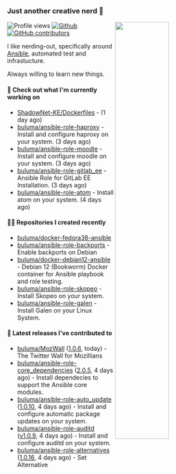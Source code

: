 ### Just another creative nerd 👋


![Profile views](https://gpvc.arturio.dev/buluma) <a href="https://gitstats.me/buluma">
  <img align="right" src="https://github-readme-stats.vercel.app/api?username=buluma&theme=gotham&show_icons=true" width="50%"/>
</a>
[![Github](https://img.shields.io/badge/-buluma-black?style=flat&labelColor=black&logo=github&logoColor=white&include_all_commits=true&count_private=true)](https://gitstats.me/buluma)
[![GitHub contributors](https://img.shields.io/github/contributors/buluma/badges.svg)](https://GitHub.com/buluma/badges/graphs/contributors/)

I like nerding-out, specifically around [Ansible](https://github.com/ansible/ansible), automated test and infrastucture.

Always willing to learn new things.

#### 👷 Check out what I'm currently working on

- [ShadowNet-KE/Dockerfiles](https://github.com/ShadowNet-KE/Dockerfiles) -  (1 day ago)
- [buluma/ansible-role-haproxy](https://github.com/buluma/ansible-role-haproxy) - Install and configure haproxy on your system. (3 days ago)
- [buluma/ansible-role-moodle](https://github.com/buluma/ansible-role-moodle) - Install and configure moodle on your system. (3 days ago)
- [buluma/ansible-role-gitlab_ee](https://github.com/buluma/ansible-role-gitlab_ee) - Ansible Role for GitLab EE Installation. (3 days ago)
- [buluma/ansible-role-atom](https://github.com/buluma/ansible-role-atom) - Install atom on your system. (4 days ago)

#### 👨‍💻 Repositories I created recently

- [buluma/docker-fedora38-ansible](https://github.com/buluma/docker-fedora38-ansible)
- [buluma/ansible-role-backports](https://github.com/buluma/ansible-role-backports) - Enable backports on Debian
- [buluma/docker-debian12-ansible](https://github.com/buluma/docker-debian12-ansible) - Debian 12 (Bookworm) Docker container for Ansible playbook and role testing.
- [buluma/ansible-role-skopeo](https://github.com/buluma/ansible-role-skopeo) - Install Skopeo on your system.
- [buluma/ansible-role-galen](https://github.com/buluma/ansible-role-galen) - Install Galen on your Linux System.

#### 🚀 Latest releases I've contributed to

- [buluma/MozWall](https://github.com/buluma/MozWall) ([1.0.6](https://github.com/buluma/MozWall/releases/tag/1.0.6), today) - The Twitter Wall for Mozillians 
- [buluma/ansible-role-core_dependencies](https://github.com/buluma/ansible-role-core_dependencies) ([2.0.5](https://github.com/buluma/ansible-role-core_dependencies/releases/tag/2.0.5), 4 days ago) - Install dependecies to support the Ansible core modules.
- [buluma/ansible-role-auto_update](https://github.com/buluma/ansible-role-auto_update) ([1.0.10](https://github.com/buluma/ansible-role-auto_update/releases/tag/1.0.10), 4 days ago) - Install and configure automatic package updates on your system.
- [buluma/ansible-role-auditd](https://github.com/buluma/ansible-role-auditd) ([v1.0.9](https://github.com/buluma/ansible-role-auditd/releases/tag/v1.0.9), 4 days ago) - Install and configure auditd on your system.
- [buluma/ansible-role-alternatives](https://github.com/buluma/ansible-role-alternatives) ([1.0.16](https://github.com/buluma/ansible-role-alternatives/releases/tag/1.0.16), 4 days ago) - Set Alternative


